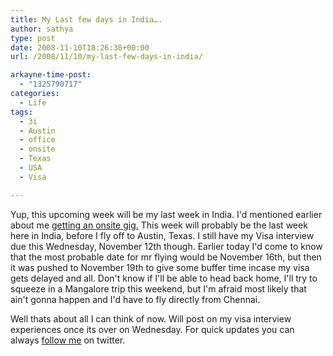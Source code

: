 ```yaml
---
title: My Last few days in India….
author: sathya
type: post
date: 2008-11-10T18:26:38+00:00
url: /2008/11/10/my-last-few-days-in-india/

arkayne-time-post:
  - "1325790717"
categories:
  - Life
tags:
  - 3i
  - Austin
  - office
  - onsite
  - Texas
  - USA
  - Visa

---
```

Yup, this upcoming week will be my last week in India. I'd mentioned earlier about me <a rel="external" href="https://sathyabh.at/2008/09/21/onsite-opportunity-beckons/">getting an onsite gig.</a> This week will probably be the last week here in India, before I fly off to Austin, Texas. I still have my Visa interview due this Wednesday, November 12th though. Earlier today I'd come to know that the most probable date for mr flying would be November 16th, but then it was pushed to November 19th to give some buffer time incase my visa gets delayed and all. Don't know if I'll be able to head back home, I'll try to squeeze in a Mangalore trip this weekend, but I'm afraid most likely that ain't gonna happen and I'd have to fly directly from Chennai. 

Well thats about all I can think of now. Will post on my visa interview experiences once its over on Wednesday. For quick updates you can always [follow me][1] on twitter.

 [1]: https://twitter.com/sathyabhat
